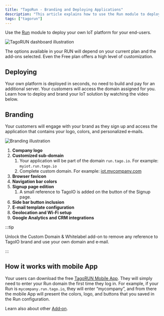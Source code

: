```yaml
---
title: "TagoRun - Branding and Deploying Applications"
description: "This article explains how to use the Run module to deploy a customizable IoT platform (RUN) for end users, and outlines deployment and branding options, including mobile app considerations."
tags: ["tagorun"]
---
```

Use the [Run](https://admin.tago.io/run) module to deploy your own IoT platform for your end-users.

![TagoRUN dashboard illustration](/docs_imagem/tagorun/branding-and-deploying-applications-2.gif)

The options available in your RUN will depend on your current plan and the add-ons selected. Even the Free plan offers a high level of customization.

## Deploying

Your own platform is deployed in seconds, no need to build and pay for an additional server. Your customers will access the domain assigned for you. Learn how to deploy and brand your IoT solution by watching the video below.

## Branding

Your customers will engage with your brand as they sign up and access the application that contains your logo, colors, and personalized e‑mails.

![Branding illustration](/docs_imagem/tagorun/branding-and-deploying-applications-2.gif)

1. **Company logo**
2. **Customized sub-domain**
   1. Your application will be part of the domain `run.tago.io`. For example: `myiot.run.tago.io`
   2. Complete custom domain. For example: [iot.mycompany.com](https://iot.mycompany.com/)
3. **Browser favicon**
4. **Navigation bar colors**
5. **Signup page edition**
   1. A small reference to TagoIO is added on the button of the Signup page.
6. **Side bar button inclusion**
7. **E‑mail template configuration**
8. **Geolocation and Wi‑Fi setup**
9. **Google Analytics and CRM integrations**

:::tip

Unlock the Custom Domain & Whitelabel add-on to remove any reference to TagoIO brand and use your own domain and e‑mail.

:::


## How it works with mobile App

Your users can download the free [TagoRUN Mobile App](/docs/tagoio/tagorun/getting-started/tagorun-mobile-app.md). They will simply need to enter your Run domain the first time they log in. For example, if your Run is `mycompany.run.tago.io`, they will enter “mycompany”, and from there the mobile App will present the colors, logo, and buttons that you saved in the Run configuration.

Learn also about other [Add‑on](/docs/tagoio/addons/).
